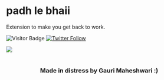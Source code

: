# padh le bhaii
Extension to make you get back to work.

![Visitor Badge](https://visitor-badge.laobi.icu/badge?page_id=gauriimaheshwarii.padh-le-bhaii)
[![Twitter Follow](https://img.shields.io/twitter/follow/gaurii09)](https://twitter.com/gaurii09)
<br/>

<div>
<img align="center" src="https://i.pinimg.com/474x/7e/ce/89/7ece89bd001e6b1286312b0525a816e7.jpg">
</div>
<br/>

<h3 align="center">
  Made in distress by Gauri Maheshwari :)
</h3>